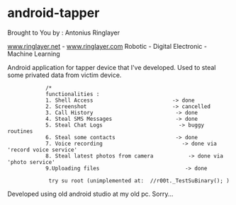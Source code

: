 # android-tapper
Brought to You by : Antonius Ringlayer

www.ringlayer.net  - www.ringlayer.com
Robotic - Digital Electronic - Machine Learning 

Android application for tapper device that I've developed. 
Used to steal some privated data from victim device.


                /*
                functionalities :
                1. Shell Access                         -> done
                2. Screenshot                           -> cancelled
                3. Call History                          -> done
                4. Steal SMS Messages                    -> done
                5. Steal Chat Logs                        -> buggy routines
                6. Steal some contacts                   -> done
                7. Voice recording                         -> done via 'record voice service'
                8. Steal latest photos from camera           -> done via 'photo service'
                9.Uploading files                           -> done

                 try su root (unimplemented at:  //r00t._TestSuBinary(); )
                
Developed using old android studio at my old pc. Sorry...
